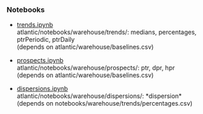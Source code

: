 ﻿### Notebooks

* [trends.ipynb](https://colab.research.google.com/github/briefings/sars/blob/develop/fundamentals/atlantic/notebooks/trends.ipynb) <br> atlantic/notebooks/warehouse/trends/: medians, percentages, ptrPeriodic, ptrDaily <br> (depends on atlantic/warehouse/baselines.csv)

* [prospects.ipynb](https://colab.research.google.com/github/briefings/sars/blob/develop/fundamentals/atlantic/notebooks/prospects.ipynb) <br> atlantic/notebooks/warehouse/prospects/: ptr, dpr, hpr <br> (depends on atlantic/warehouse/baselines.csv)

* [dispersions.ipynb](https://colab.research.google.com/github/briefings/sars/blob/develop/fundamentals/atlantic/notebooks/dispersions.ipynb) <br> atlantic/notebooks/warehouse/dispersions/: \*dispersion\* <br>  (depends on notebooks/warehouse/trends/percentages.csv)